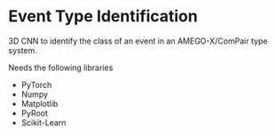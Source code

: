 # Event Type Identification
3D CNN to identify the class of an event in an AMEGO-X/ComPair type system.

Needs the following libraries
* PyTorch
* Numpy
* Matplotlib
* PyRoot
* Scikit-Learn

